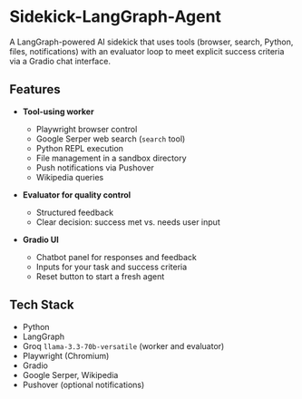 # Sidekick-LangGraph-Agent

A LangGraph-powered AI sidekick that uses tools (browser, search, Python, files, notifications) with an evaluator loop to meet explicit success criteria via a Gradio chat interface.

## Features

- **Tool-using worker**
  - Playwright browser control
  - Google Serper web search (`search` tool)
  - Python REPL execution
  - File management in a sandbox directory
  - Push notifications via Pushover
  - Wikipedia queries

- **Evaluator for quality control**
  - Structured feedback
  - Clear decision: success met vs. needs user input

- **Gradio UI**
  - Chatbot panel for responses and feedback  
  - Inputs for your task and success criteria  
  - Reset button to start a fresh agent

## Tech Stack

- Python
- LangGraph
- Groq `llama-3.3-70b-versatile` (worker and evaluator)
- Playwright (Chromium)
- Gradio
- Google Serper, Wikipedia
- Pushover (optional notifications)
